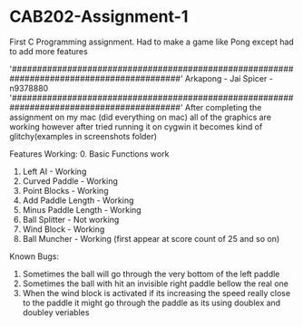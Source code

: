 # CAB202-Assignment-1
First C Programming assignment. Had to make a game like Pong except had to add more features

'##########################################################################################'
			Arkapong - Jai Spicer - n9378880
'##########################################################################################'
After completing the assignment on my mac (did everything on mac) all of the graphics are working however after tried running it on cygwin it becomes kind of glitchy(examples in screenshots folder)

Features Working:
0. Basic Functions work
1. Left AI - Working
2. Curved Paddle - Working
3. Point Blocks - Working
4. Add Paddle Length - Working
5. Minus Paddle Length - Working
6. Ball Splitter - Not working
7. Wind Block - Working
8. Ball Muncher - Working (first appear at score count of 25 and so on)

Known Bugs:
1. Sometimes the ball will go through the very bottom of the left paddle 
2. Sometimes the ball with hit an invisible right paddle bellow the real one
3. When the wind block is activated if its increasing the speed really close to the paddle it might go through the paddle as its using doublex and doubley veriables

